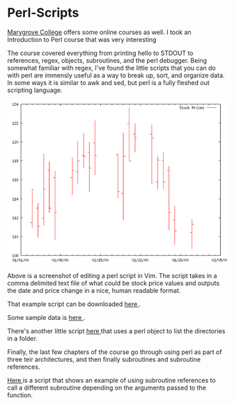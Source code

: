 # Perl-Scripts
 [Marygrove College](http://www.marygrove.edu/) offers some online courses as well. I took an Introduction to Perl course that was very interesting 

 The course covered everything from printing hello to STDOUT to references, regex, objects, subroutines, and the perl debugger. Being somewhat familiar with regex, I've found the little scripts that you can do with perl are immensly useful as a way to break up, sort, and organize data. In some ways it is similar to awk and sed, but perl is a fully fleshed out scripting language. 

 ![](prices.png) 

 Above is a screenshot of editing a perl script in Vim. The script takes in a comma delimited text file of what could be stock price values and outputs the date and price change in a nice, human readable format. 

 That example script can be downloaded [here ](prices/prices.pl). 

 Some sample data is [ here ](prices.txt). 

 There's another little script [ here ](listdir_obj.pl) that uses a perl object to list the directories in a folder. 

 Finally, the last few chapters of the course go through using perl as part of three teir architectures, and then finally subroutines and subroutine references. 

 [ Here ](tables_sub.pl) is a script that shows an example of using subroutine references to call a different subroutine depending on the arguments passed to the function. 
